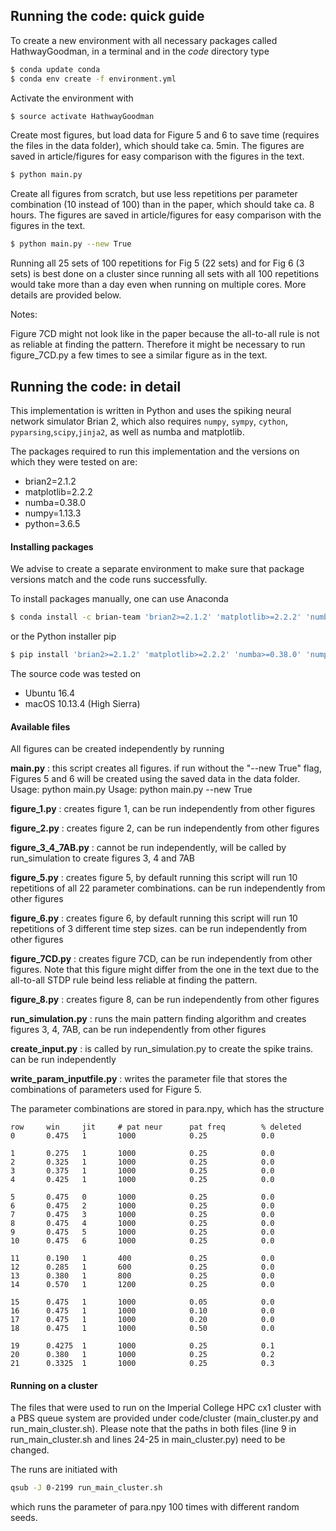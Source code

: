 ## Running the code: quick guide

To create a new environment with all necessary packages called HathwayGoodman, in a terminal and in the *code* directory type

```bash
$ conda update conda
$ conda env create -f environment.yml
```

Activate the environment with

```bash
$ source activate HathwayGoodman
```

Create most figures, but load data for Figure 5 and 6 to save time (requires the files in the data folder), which should take ca. 5min. The figures are saved in article/figures for easy comparison with the figures in the text.

```bash
$ python main.py 
```

Create all figures from scratch, but use less repetitions per parameter combination (10 instead of 100) than in the paper, which should take ca. 8 hours.  The figures are saved in article/figures for easy comparison with the figures in the text.

```bash
$ python main.py --new True
```

Running all 25 sets of 100 repetitions for Fig 5 (22 sets) and for Fig 6 (3 sets) is best done on a cluster since running all sets with all 100 repetitions would take more than a day even when running on multiple cores. More details are provided below.



Notes:

Figure 7CD might not look like in the paper because the all-to-all rule is not as reliable at finding the pattern. Therefore it might be necessary to run figure_7CD.py a few times to see a similar figure as in the text.

 



## Running the code: in detail

This implementation is written in Python and uses the spiking neural network simulator Brian 2, which also requires `numpy`, `sympy`, `cython`, `pyparsing`,`scipy`,`jinja2`, as well as numba and matplotlib.

The packages required to run this implementation and the versions on which they were tested on are:

- brian2=2.1.2
- matplotlib=2.2.2
- numba=0.38.0
- numpy=1.13.3
- python=3.6.5



#### Installing packages

We advise to create a separate environment to make sure that package versions match and the code runs successfully. 

To install packages manually, one can use Anaconda 

```bash
$ conda install -c brian-team 'brian2>=2.1.2' 'matplotlib>=2.2.2' 'numba>=0.38.0' 'numpy>=1.13.3'
```

or the Python installer pip

```bash
$ pip install 'brian2>=2.1.2' 'matplotlib>=2.2.2' 'numba>=0.38.0' 'numpy>=1.13.3'
```



The source code was tested on 

- Ubuntu 16.4
- macOS 10.13.4 (High Sierra)



#### Available files

All figures can be created independently by running

**main.py** : this script creates all figures. if run without the "--new True" flag, Figures 5 and 6 will be created using the saved data in the data folder.
Usage: python main.py
Usage: python main.py --new True

**figure_1.py** : creates figure 1, can be run independently from other figures

**figure_2.py** : creates figure 2, can be run independently from other figures

**figure_3_4_7AB.py**  : cannot be run independently, will be called by run_simulation to create figures 3, 4 and 7AB

**figure_5.py** : creates figure 5, by default running this script will run 10 repetitions of all 22 parameter combinations. can be run independently from other figures

**figure_6.py** : creates figure 6, by default running this script will run 10 repetitions of 3 different time step sizes. can be run independently from other figures

**figure_7CD.py** : creates figure 7CD, can be run independently from other figures. Note that this figure might differ from the one in the text due to the all-to-all STDP rule beind less reliable at finding the pattern.

**figure_8.py** : creates figure 8, can be run independently from other figures

**run_simulation.py** : runs the main pattern finding algorithm and creates figures 3, 4, 7AB, can be run independently from other figures

**create_input.py** : is called by run_simulation.py to create the spike trains. can be run independently

**write_param_inputfile.py** : writes the parameter file that stores the combinations of parameters used for Figure 5.

The parameter combinations are stored in para.npy, which has the structure

```
row     win     jit     # pat neur      pat freq        % deleted
0       0.475   1       1000            0.25            0.0

1       0.275   1       1000            0.25            0.0
2       0.325   1       1000            0.25            0.0
3       0.375   1       1000            0.25            0.0
4       0.425   1       1000            0.25            0.0

5       0.475   0       1000            0.25            0.0
6       0.475   2       1000            0.25            0.0
7       0.475   3       1000            0.25            0.0
8       0.475   4       1000            0.25            0.0
9       0.475   5       1000            0.25            0.0
10      0.475   6       1000            0.25            0.0

11      0.190   1       400             0.25            0.0
12      0.285   1       600             0.25            0.0
13      0.380   1       800             0.25            0.0
14      0.570   1       1200            0.25            0.0

15      0.475   1       1000            0.05            0.0
16      0.475   1       1000            0.10            0.0
17      0.475   1       1000            0.20            0.0
18      0.475   1       1000            0.50            0.0

19      0.4275  1       1000            0.25            0.1
20      0.380   1       1000            0.25            0.2
21      0.3325  1       1000            0.25            0.3
```



#### Running on a cluster 

The files that were used to run on the Imperial College HPC cx1 cluster with a PBS queue system are provided under code/cluster (main_cluster.py and run_main_cluster.sh). Please note that the paths in both files (line 9 in run_main_cluster.sh and lines 24-25 in main_cluster.py) need to be changed. 

The runs are initiated with 

```bash
qsub -J 0-2199 run_main_cluster.sh
```

which runs the parameter of para.npy 100 times with different random seeds.







